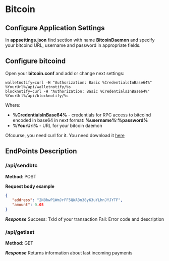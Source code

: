 # Bitcoin
## Configure Application Settings
In **appsettings.json** find section with name **BitcoinDaemon** and specify your bitcoind URL, username and password in appropriate    fields.

## Configure bitcoind
Open your **bitcoin.conf** and add or change next settings:
```
walletnotify=curl -H "Authorization: Basic %CredentialsInBase64%" %YourUrl%/api/walletnotify/%s
blocknotify=curl -H "Authorization: Basic %CredentialsInBase64%" %YourUrl%/api/blocknotify/%s
```
Where: 
 * **%CredentialsInBase64%** - credentials for RPC access to bitcoind encoded in base64 in next format: **%username%:%password%**
 * **%YourUrl%** - URL for your bitcoin daemon
 
 Ofcourse, you need curl for it. You need download it [here](https://curl.haxx.se/dlwiz/)
 
 ## EndPoints Description
 
 ### /api/sendbtc
 **Method**: POST
 
 **Request body example**
 ```json
 {
    "address": "2N8hwP1WmJrFF5QWABn38y63uYLhnJYJYTF",
    "amount": 0.05
 }
 ```
 
 ***Response***
 Success: TxId of your transaction
 Fail: Error code and description 
 
 ### /api/getlast
 **Method**: GET
 
 ***Response***
 Returns information about last incoming payments
 
